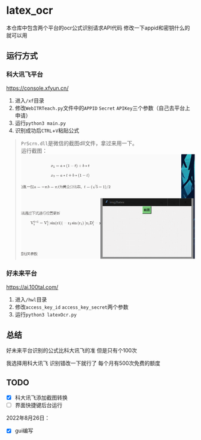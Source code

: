 # latex_ocr
本仓库中包含两个平台的ocr公式识别请求API代码 修改一下appid和密钥什么的就可以用

## 运行方式
### 科大讯飞平台
<https://console.xfyun.cn/>
1. 进入`/xf`目录
2. 修改`WebITRTeach.py`文件中的`APPID` `Secret` `APIKey`三个参数（自己去平台上申请）
3. 运行`python3 main.py`
4. 识别成功后`CTRL`+`V`粘贴公式
> `PrScrn.dll`是微信的截图dll文件，拿过来用一下。    
运行截图：  
![](./xf/gui.gif)

### 好未来平台
<https://ai.100tal.com/>
1. 进入`/hwl`目录
2. 修改`access_key_id` `access_key_secret`两个参数
3. 运行`python3 latexOcr.py`     
   
## 总结
好未来平台识别的公式比科大讯飞的准 但是只有个100次     

我选择用科大讯飞 识别错改一下就行了 每个月有500次免费的额度    

## TODO
- [x] 科大讯飞添加截图转换   
- [ ] 界面快捷键后台运行   

2022年8月26日：  
- [x] gui编写